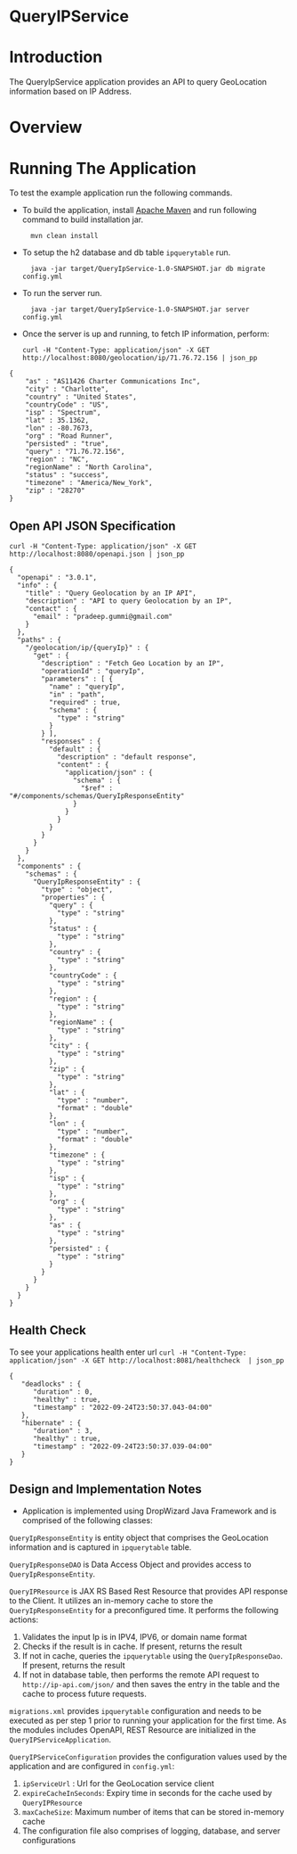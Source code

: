 # QueryIPService
# Introduction
The QueryIpService application provides an API to query GeoLocation information based on IP Address. 

# Overview

# Running The Application

To test the example application run the following commands.

* To build the application, install [Apache Maven](https://maven.apache.org/) and run following command to build installation jar.

        mvn clean install 

* To setup the h2 database and db table `ipquerytable` run.

        java -jar target/QueryIpService-1.0-SNAPSHOT.jar db migrate config.yml

* To run the server run.

        java -jar target/QueryIpService-1.0-SNAPSHOT.jar server config.yml

* Once the server is up and running, to fetch IP information, perform:
  
  `curl -H "Content-Type: application/json" -X GET http://localhost:8080/geolocation/ip/71.76.72.156 | json_pp`
```
{
    "as" : "AS11426 Charter Communications Inc",
    "city" : "Charlotte",
    "country" : "United States",
    "countryCode" : "US",
    "isp" : "Spectrum",
    "lat" : 35.1362,
    "lon" : -80.7673,
    "org" : "Road Runner",
    "persisted" : "true",
    "query" : "71.76.72.156",
    "region" : "NC",
    "regionName" : "North Carolina",
    "status" : "success",
    "timezone" : "America/New_York",
    "zip" : "28270"
}
```

Open API JSON Specification
---
`curl -H "Content-Type: application/json" -X GET http://localhost:8080/openapi.json | json_pp`

```
{
  "openapi" : "3.0.1",
  "info" : {
    "title" : "Query Geolocation by an IP API",
    "description" : "API to query Geolocation by an IP",
    "contact" : {
      "email" : "pradeep.gummi@gmail.com"
    }
  },
  "paths" : {
    "/geolocation/ip/{queryIp}" : {
      "get" : {
        "description" : "Fetch Geo Location by an IP",
        "operationId" : "queryIp",
        "parameters" : [ {
          "name" : "queryIp",
          "in" : "path",
          "required" : true,
          "schema" : {
            "type" : "string"
          }
        } ],
        "responses" : {
          "default" : {
            "description" : "default response",
            "content" : {
              "application/json" : {
                "schema" : {
                  "$ref" : "#/components/schemas/QueryIpResponseEntity"
                }
              }
            }
          }
        }
      }
    }
  },
  "components" : {
    "schemas" : {
      "QueryIpResponseEntity" : {
        "type" : "object",
        "properties" : {
          "query" : {
            "type" : "string"
          },
          "status" : {
            "type" : "string"
          },
          "country" : {
            "type" : "string"
          },
          "countryCode" : {
            "type" : "string"
          },
          "region" : {
            "type" : "string"
          },
          "regionName" : {
            "type" : "string"
          },
          "city" : {
            "type" : "string"
          },
          "zip" : {
            "type" : "string"
          },
          "lat" : {
            "type" : "number",
            "format" : "double"
          },
          "lon" : {
            "type" : "number",
            "format" : "double"
          },
          "timezone" : {
            "type" : "string"
          },
          "isp" : {
            "type" : "string"
          },
          "org" : {
            "type" : "string"
          },
          "as" : {
            "type" : "string"
          },
          "persisted" : {
            "type" : "string"
          }
        }
      }
    }
  }
}
```

Health Check
---

To see your applications health enter url 
`curl -H "Content-Type: application/json" -X GET http://localhost:8081/healthcheck  | json_pp`

```
{
   "deadlocks" : {
      "duration" : 0,
      "healthy" : true,
      "timestamp" : "2022-09-24T23:50:37.043-04:00"
   },
   "hibernate" : {
      "duration" : 3,
      "healthy" : true,
      "timestamp" : "2022-09-24T23:50:37.039-04:00"
   }
}
```

Design and Implementation Notes
---
- Application is implemented using DropWizard Java Framework and is comprised of the following classes:

`QueryIpResponseEntity` is entity object that comprises the GeoLocation information and is captured in `ipquerytable` table.

`QueryIpResponseDAO` is Data Access Object and provides access to `QueryIpResponseEntity`.

`QueryIPResource` is JAX RS Based Rest Resource that provides API response to the Client. It utilizes an in-memory cache to store the `QueryIpResponseEntity` for a preconfigured time. It performs the following actions: 
1. Validates the input Ip is in IPV4, IPV6, or domain name format
2. Checks if the result is in cache. If present, returns the result
3. If not in cache, queries the `ipquerytable` using the `QueryIpResponseDao`. If present, returns the result
4. If not in database table, then performs the remote API request to `http://ip-api.com/json/` and then saves the entry in the table and the cache to process future requests.

`migrations.xml` provides `ipquerytable` configuration and needs to be executed as per step 1 prior to running your application for the first time.
As the modules includes OpenAPI, REST Resource are initialized in the `QueryIPServiceApplication`.

`QueryIPServiceConfiguration` provides the configuration values used by the application and are configured in `config.yml`: 
1. `ipServiceUrl` : Url for the GeoLocation service client
2. `expireCacheInSeconds`: Expiry time in seconds for the cache used by `QueryIPResource`
3. `maxCacheSize`: Maximum number of items that can be stored in-memory cache
4. The configuration file also comprises of logging, database, and server configurations